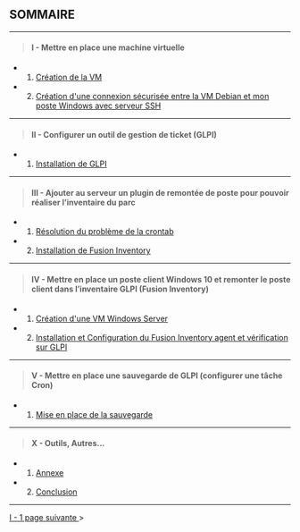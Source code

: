 ## SOMMAIRE
---
>#### I -  Mettre en place une machine virtuelle 
- 1. [Création de la VM](https://github.com/Anescoo/Linux-B2-TP1/blob/main/ETAPE1.md)
- 2. [Création d'une connexion sécurisée entre la VM Debian et mon poste Windows avec serveur SSH](https://github.com/Anescoo/Linux-B2-TP1/blob/main/ETAPE2.md)

---
>#### II - Configurer un outil de gestion de ticket (GLPI) 
-  1. [Installation de GLPI](https://github.com/Anescoo/Linux-B2-TP1/blob/main/ETAPE3.md)
  

---

>####  III - Ajouter au serveur un plugin de remontée de poste pour pouvoir réaliser l’inventaire du parc
- 1. [Résolution du problème de la crontab](https://github.com/Anescoo/Linux-B2-TP1/blob/main/ETAPE5.md)
- 2. [Installation de Fusion Inventory](https://github.com/Anescoo/Linux-B2-TP1/blob/main/ETAPE4.md)

---

>####  IV - Mettre en place un poste client Windows 10 et remonter le poste client dans l’inventaire GLPI (Fusion Inventory)
- 1. [Création d'une VM Windows Server](https://github.com/Anescoo/Linux-B2-TP1/blob/main/ETAPE6.md)
- 2. [Installation et Configuration du Fusion Inventory agent et vérification sur GLPI](https://github.com/Anescoo/Linux-B2-TP1/blob/main/ETAPE7.md)

---

>#### V - Mettre en place une sauvegarde de GLPI (configurer une tâche Cron)
- 1. [Mise en place de la sauvegarde](https://github.com/Anescoo/Linux-B2-TP1/blob/main/ETAPE8.md)
  
---

>#### X - Outils, Autres...
- 1. [Annexe]()
- 2. [Conclusion]()
  
---

[I - 1  page suivante ](https://github.com/Anescoo/Linux-B2-TP1/blob/main/ETAPE1.md) >